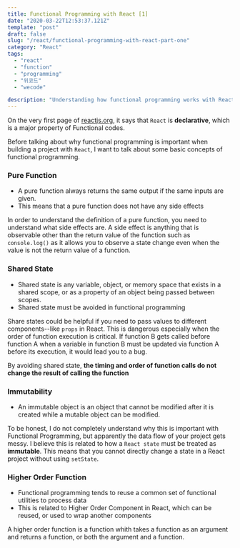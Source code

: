 ```yaml
---
title: Functional Programming with React [1]
date: "2020-03-22T12:53:37.121Z"
template: "post"
draft: false
slug: "/react/functional-programming-with-react-part-one"
category: "React"
tags:
  - "react"
  - "function"
  - "programming"
  - "위코드"
  - "wecode"

description: "Understanding how functional programming works with React"
---
```


On the very first page of [reactjs.org](https://reactjs.org), it says that `React` is **declarative**, which is a major property of Functional codes.

Before talking about why functional programming is important when building a project with `React`, I want to talk about some basic concepts of functional programming.

### Pure Function

- A pure function always returns the same output if the same inputs are given.
- This means that a pure function does not have any side effects

In order to understand the definition of a pure function, you need to understand what side effects are. A side effect is anything that is observable other than the return value of the function such as `console.log()` as it allows you to observe a state change even when the value is not the return value of a function.

### Shared State

- Shared state is any variable, object, or memory space that exists in a shared scope, or as a property of an object being passed between scopes.
- Shared state must be avoided in functional programming

Share states could be helpful if you need to pass values to different components--like `props` in React. This is dangerous especially when the order of function execution is critical. If function B gets called before function A when a variable in function B must be updated via function A before its execution, it would lead you to a bug.

By avoiding shared state, **the timing and order of function calls do not change the result of calling the function**

### Immutability

- An immutable object is an object that cannot be modified after it is created while a mutable object can be modified.

To be honest, I do not completely understand why this is important with Functional Programming, but apparently the data flow of your project gets messy. I believe this is related to how a `React state` must be treated as **immutable**. This means that you cannot directly change a state in a React project without using `setState`.

### Higher Order Function

- Functional programming tends to reuse a common set of functional utilities to process data
- This is related to Higher Order Component in React, which can be reused, or used to wrap another components

A higher order function is a function whith takes a function as an argument and returns a function, or both the argument and a function.
